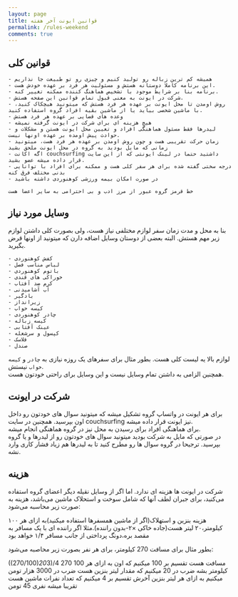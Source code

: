 ```yaml
---
layout: page
title: قوانین ایونت آخر هفته
permalink: /rules-weekend
comments: true
---
```


## قوانین کلی
    - همیشه کم ترین زباله رو تولید کنیم و چیزی رو تو طبیعت جا نذاریم  
    - این برنامه کاملا دوستانه هستش و مسئولیت هر فرد بر عهده خودش هست.  
    - برنامه بنا بر شرایط موجود با تشخیص هماهنگ کننده ممکنه تغییر کنه.  
    - شرکت در ایونت به معنی قبول تمام قوانین این صفحه هستش.
    - روش اومدن تا محل ایونت بر عهده هر فرد هستش که میتونید هیچکاک کنید، با ماشین شخصی بیاید یا از ماشین بقیه افراد گروه استفاده کنید.
    - وعده های قضایی بر عهده هر فرد هستش
    - هیچ هزینه ای برای شرکت در ایونت گرفته نمیشه
    - لیدرها فقط مسئول هماهنگی افراد و تعیین محل ایونت هستن و مشکلات و حوادث پیش اومده بر عهده اونها نیست.
    - زمان حرکت تقریبی هست و چون روش اومدن بر عهده هر فرد هست، میتونید زمانی که مایل بودید به گروه در محل ایونت ملحق بشید
    - اگه اکانت couchsurfing داشتید حتما در لینک ایونتی که از این سایت قرار داده میشه عضو بشید.
    - درجه سختی گفته شده برای هر سفر کلی هست و ممکنه برای افراد با توانایی بدنی مختلف فرق کنه
    - در صورت امکان بیمه ورزشی کوهنوردی داشته باشید

`خط قرمز گروه عبور از مرز ادب و بی احترامی به سایر اعضا هست`

## وسایل مورد نیاز
بنا به محل و مدت زمان سفر لوازم مختلفی نیاز هست، ولی بصورت کلی داشتن لوازم زیر مهم هستش.  البته بعضی از دوستان وسایل اضافه دارن که میتونید از اونها قرض بگیرید.  

    - کفش کوهنوردی
    - لباس مناسب فصل
    - باتوم کوهنوردی
    - خوراکی های قندی
    - کرم ضد آفتاب
    - آب آشامیدنی
    - بادگیر
    - زیرانداز
    - کیسه خواب
    - چادر کوهنوردی
    - کیسه زباله
    - عینک آفتابی
    - کپسول و سرشعله
    - فلاسک
    - صندل

لوازم بالا یه لیست کلی هست. بطور مثال برای سفرهای یک روزه نیازی به `چادر` و `کیسه خواب` نیستش.  
همچنین الزامی به داشتن تمام وسایل نیست و این وسایل برای راحتی خودتون هست.  

## شرکت در ایونت
برای هر ایونت در واتساپ گروه تشکیل میشه که میتونید سوال های خودتون رو داخل اون بپرسید. همچنین در سایت couchsurfing نیز ایونت قرار داده میشه.  
برای هماهنگی افراد برای رسیدن به محل نیز در گروه هماهنگی انجام میشه.  
در صورتی که مایل به شرکت بودید میتونید سوال های خودتون رو از لیدرها و یا گروه بپرسید. ترجیحا در گروه سوال ها رو مطرح کنید تا به لیدرها هم زیاد فشار کاری وارد نشه.

## هزینه
شرکت در ایونت ها هزینه ای ندارد. اما اگر از وسایل نقیله دیگر اعضای گروه استفاده می‌کنید، برای جبران لطف آنها که شامل سوخت و استحلاک ماشین می‌باشد، هزینه به صورت زیر محاسبه می‌شود:  

هزینه بنزین و استهلاک(اگر از ماشین همسفرها استفاده میکنید)به ازای هر ۱۰۰ کیلومتر،۲۰ لیتر هست(جاده خاکی ×۲-بدون راننده).مثلا اگر راننده ای با یک مسافر به مقصد بره،دونگ پرداختی از جانب مسافر ۱/۴ خواهد بود

بطور مثال برای مسافت 270 کیلومتر، برای هر نفر بصورت زیر محاصبه می‌شود:  

((270/100)*20*3)/4
270 مسافت هست
تقسیم بر 100 میکنیم که اون به ازای هر 100 کیلومتر بشه
ضرب در 20 میکنیم که مقدار لیتر بنزین هست
ضرب در 3000 هزار تومن میکنیم به ازای هر لیتر بنزین
آخرش تقسیم بر 4 میکنیم که تعداد نفرات ماشین هست
تقریبا میشه نفری 45 تومن
